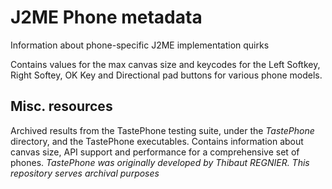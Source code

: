 # J2ME Phone metadata

Information about phone-specific J2ME implementation quirks

Contains values for the max canvas size and keycodes for the Left Softkey, Right Softey, OK Key and Directional pad buttons for various phone models.


## Misc. resources

Archived results from the TastePhone testing suite, under the _TastePhone_ directory, and the TastePhone executables. Contains information about canvas size, API support and performance for a comprehensive set of phones.
_TastePhone was originally developed by Thibaut REGNIER. This repository serves archival purposes_
